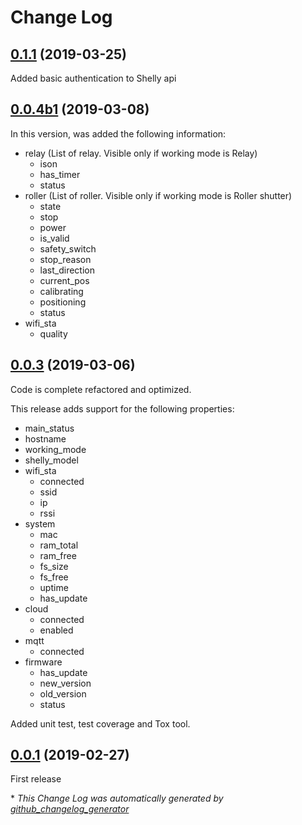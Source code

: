 # Change Log

## [0.1.1](https://github.com/marcogazzola/shelly-python/tree/0.1.1) (2019-03-25)

Added basic authentication to Shelly api

## [0.0.4b1](https://github.com/marcogazzola/shelly-python/tree/0.0.4b1) (2019-03-08)

In this version, was added the following information:
* relay (List of relay. Visible only if working mode is Relay)
    * ison
    * has_timer
    * status
* roller (List of roller. Visible only if working mode is Roller shutter)
    * state
    * stop
    * power
    * is_valid
    * safety_switch
    * stop_reason
    * last_direction
    * current_pos
    * calibrating
    * positioning
    * status
* wifi_sta
    * quality


## [0.0.3](https://github.com/marcogazzola/shelly-python/tree/0.0.3) (2019-03-06)

Code is complete refactored and optimized.

This release adds support for the following properties:
* main_status
* hostname
* working_mode
* shelly_model
* wifi_sta
    * connected
    * ssid
    * ip
    * rssi
* system
    * mac
    * ram_total
    * ram_free
    * fs_size
    * fs_free
    * uptime
    * has_update
* cloud
    * connected
    * enabled
* mqtt
    * connected
* firmware
    * has_update
    * new_version
    * old_version
    * status

Added unit test, test coverage and Tox tool.

## [0.0.1](https://github.com/marcogazzola/shelly-python/tree/0.0.1) (2019-02-27)

First release


\* *This Change Log was automatically generated by [github_changelog_generator](https://github.com/skywinder/Github-Changelog-Generator)*
